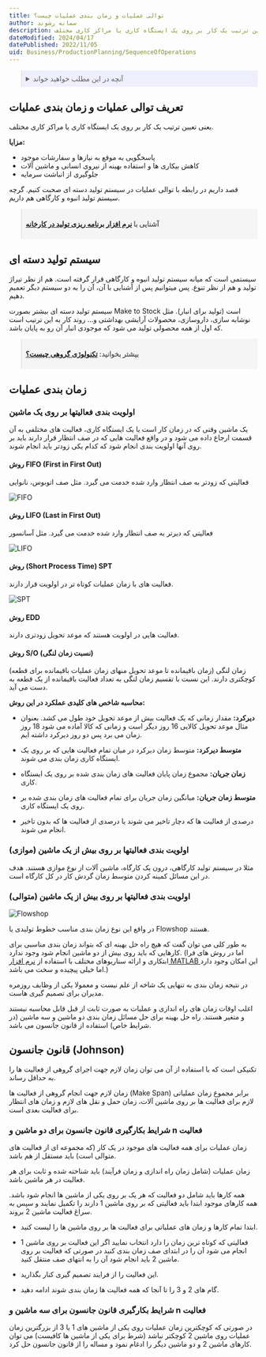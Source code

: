 ```yaml
---
title: توالی عملیات و زمان بندی عملیات چیست؟
author: سمانه رشوند
description: توالی عملیات و زمان بندی عملیات یعنی تعیین ترتیب یک کار بر روی یک ایستگاه کاری یا مراکز کاری مختلف.
dateModified: 2024/04/17
datePublished: 2022/11/05
uid: Business/ProductionPlanning/SequenceOfOperations
---
```


<blockquote style="background-color:#eeeefc; padding:0.5rem">

<details>
  <summary>آنچه در این مطلب خواهید خواند</summary>
  <ul>
    <li>تعریف توالی عملیات و زمان بندی عملیات</li>
    <li>سیستم تولید دسته ای</li>
    <li>زمان بندی عملیات</li>
    <li>اولویت بندی فعالیتها بر روی یک ماشین</li>
    <li>روش FIFO (First in First Out)</li>
    <li>روش LIFO (Last in First Out)</li>
    <li>روش (Short Process Time) SPT</li>
    <li>روش EDD</li>
    <li>روش S/O (نسبت زمان لنگی)</li>
    <li>اولویت بندی فعالیتها بر روی بیش از یک ماشین (موازی)</li>
    <li>اولویت بندی فعالیتها بر روی بیش از یک ماشین (متوالی)</li>
    <li>قانون جانسون (Johnson)</li>
    <li>شرایط بکارگیری قانون جانسون برای دو ماشین و n فعالیت</li>
    <li>شرایط بکارگیری قانون جانسون برای سه ماشین و n فعالیت</li>
  </ul>
</details>

</blockquote>

## تعریف توالی عملیات و زمان بندی عملیات
یعنی تعیین ترتیب یک کار بر روی یک ایستگاه کاری یا مراکز کاری مختلف.

**مزایا:**
*	پاسخگویی به موقع به نیازها و سفارشات موجود
*	کاهش بیکاری ها و استفاده بهینه از نیروی انسانی و ماشین آلات
*	جلوگیری از انباشت سرمایه

قصد داریم در رابطه با توالی عملیات در سیستم تولید دسته ای صحبت کنیم. گرچه سیستم تولید انبوه و کارگاهی هم داریم. 

<blockquote style="background-color:#f5f5f5; padding:0.5rem">
<p><strong>آشنایی با <a href="https://www.hooshkar.com/Software/Fennec/Module/ProductionPlanning" target="_blank">نرم افزار برنامه ریزی تولید در کارخانه</a></p></strong></blockquote>

## سیستم تولید دسته ای
سیستمی است که میانه سیستم تولید انبوه و کارگاهی قرار گرفته است. هم از نظر تیراژ تولید و هم از نظر تنوع. 
پس میتوانیم پس از آشنایی با آن، آن را به دو سیستم دیگر تعمیم دهیم.


سیستم تولید دسته ای بیشتر بصورت Make to Stock است (تولید برای انبار). مثل نوشابه سازی، داروسازی، محصولات آرایشی بهداشتی و...
روند کار به این ترتیب است که اول از همه محصولی تولید می شود که موجودی انبار آن رو به پایان باشد. 


<blockquote style="background-color:#f5f5f5; padding:0.5rem">
<p><strong>بیشتر بخوانید: <a href="https://www.hooshkar.com/Software/Fennec/Module/ProductionPlanning" target="_blank">تکنولوژی گروهی چیست؟
</a></p></strong></blockquote>


## زمان بندی عملیات

### اولویت بندی فعالیتها بر روی یک ماشین

یک ماشین وقتی که در زمان کار است یا یک ایستگاه کاری، فعالیت های مختلفی به آن قسمت ارجاع داده می شود و در واقع فعالیت هایی که در صف انتظار قرار دارند باید بر روی آنها اولویت بندی انجام شود که کدام یکی زودتر باید انجام شوند.

#### روش FIFO (First in First Out)
فعالیتی که زودتر به صف انتظار وارد شده خدمت می گیرد. مثل صف اتوبوس، نانوایی

![FIFO](./Images/FIFO.webp)

#### روش LIFO (Last in First Out)
فعالیتی که دیرتر به صف انتظار وارد شده خدمت می گیرد. مثل آسانسور

![LIFO](./Images/LIFO.webp)

#### روش (Short Process Time) SPT
فعالیت های با زمان عملیات کوتاه تر در اولویت قرار دارند.

![SPT](./Images/SPT.webp)

#### روش EDD
فعالیت هایی در اولویت هستند که موعد تحویل زودتری دارند.

#### روش S/O (نسبت زمان لنگی)
زمان لنگی (زمان باقیمانده تا موعد تحویل منهای زمان عملیات باقیمانده برای قطعه) کوچکتری دارند. این نسبت با تقسیم زمان لنگی به تعداد فعالیت باقیمانده از یک قطعه به دست می آید.

**محاسبه شاخص های کلیدی عملکرد در این روش:**

*	**دیرکرد:** مقدار زمانی که یک فعالیت بیش از موعد تحویل خود طول می کشد. بعنوان مثال موعد تحویل کالایی 16 روز دیگر است و زمانی که کالا آماده می شود 18 روز زمان می برد پس دو روز دیرکرد داشته ایم.

*	**متوسط دیرکرد:** متوسط زمان دیرکرد در میان تمام فعالیت هایی که بر روی یک ایستگاه کاری زمان بندی می شوند.

*	**زمان جریان:** مجموع زمان پایان فعالیت های زمان بندی شده بر روی یک ایستگاه کاری.

*	**متوسط زمان جریان:** میانگین زمان جریان برای تمام فعالیت های زمان بندی شده بر روی یک ایستگاه کاری.

*	درصدی از فعالیت ها که دچار تاخیر می شوند یا درصدی از فعالیت ها که بدون تاخیر انجام می شوند.

### اولویت بندی فعالیتها بر روی بیش از یک ماشین (موازی)

مثلا در سیستم تولید کارگاهی، درون یک کارگاه، ماشین آلات از نوع موازی هستند. هدف در این مسائل کمینه کردن متوسط زمان گردش کار در کل کارگاه است.


### اولویت بندی فعالیتها بر روی بیش از یک ماشین (متوالی)

![Flowshop](./Images/FlowShop.webp)

در واقع این نوع زمان بندی مناسب خطوط تولیدی یا Flowshop هستند.

به طور کلی می توان گفت که هیچ راه حل بهینه ای که بتواند زمان بندی مناسبی برای کارهایی که باید روی بیش از دو ماشین انجام شود وجود ندارد. (اما در روش های فرا ابتکاری و ارائه سناریوهای مختلف با استفاده از <a href="https://soft98.ir/software/engineering/1291-%D8%AF%D8%A7%D9%86%D9%84%D9%88%E2%80%8C%D8%AF%E2%80%8C-%D9%85%D8%AA%D9%84%D8%A8-84.html" target="_blank">نرم افزار MATLAB
</a> این امکان وجود دارد اما خیلی پیچیده و سخت می باشد.)

در نتیجه زمان بندی به تنهایی یک شاخه از علم نیست و معمولا یکی از وظایف روزمره مدیران برای تصمیم گیری هاست. 

اغلب اوقات زمان های راه اندازی و عملیات به صورت ثابت از قبل قابل محاسبه نیستند و متغیر هستند.
راه حل بهینه برای حل مسائل زمان بندی دو ماشین و سه ماشین (در شرایط خاص) استفاده از قانون جانسون می باشد.

## قانون جانسون (Johnson)
تکنیکی است که با استفاده از آن می توان زمان لازم جهت اجرای گروهی از فعالیت ها را به حداقل رساند. 

زمان لازم جهت انجام گروهی از فعالیت ها (Make Span)
برابر مجموع زمان عملیاتی لازم برای فعالیت ها بر روی ماشین آلات، زمان حمل و نقل های لازم و زمان های انتظار برای فعالیت بعدی است.


### شرایط بکارگیری قانون جانسون برای دو ماشین و n فعالیت

زمان عملیات برای همه فعالیت های موجود در یک کار (که مجموعه ای از فعالیت های متوالی است) باید مستقل از هم باشد. 

زمان عملیات (شامل زمان راه اندازی و زمان فرآیند) باید شناخته شده و ثابت برای هر فعالیت در هر ماشین باشد.

همه کارها باید شامل دو فعالیت که هر یک بر روی یکی از ماشین ها انجام شود باشد.
همه کارهای موجود ابتدا باید فعالیتی که بر روی ماشین 1 دارند را تکمیل نمایند و سپس به سراغ فعالیت ماشین 2 بروند.


*	ابتدا تمام کارها و زمان های عملیاتی برای فعالیت ها بر روی ماشین ها را لیست کنید.

*	فعالیتی که کوتاه ترین زمان را دارد انتخاب نمایید اگر این فعالیت بر روی ماشین 1 انجام می شود آن را در ابتدای صف زمان بندی کنید در صورتی که فعالیت بر روی ماشین 2 باید انجام شود آن را به انتهای صف منتقل کنید.

*	این فعالیت را از فرایند تصمیم گیری کنار بگذارید.

*	گام های 2 و 3 را تا آنجا که همه فعالیت ها زمان بندی شوند ادامه دهید.

### شرایط بکارگیری قانون جانسون برای سه ماشین و n فعالیت

در صورتی که کوچکترین زمان عملیات روی یکی از ماشین های 1 یا 3 از بزرگترین زمان عملیات روی ماشین 2 کوچکتر نباشد (شرط برای یکی از ماشین ها کافیست) می توان کارهای ماشین 2 و دو ماشین دیگر را ادغام نمود و مساله را از قانون جانسون حل کرد.


[توالی عملیات و زمان بندی عملیات]: #توالی-عملیات-و-زمان-بندی-عملیات
[سیستم تولید دسته ای]: #سیستم-تولید-دسته-ای
[زمان بندی عملیات]: #زمان-بندی-عملیات
[اولویت بندی فعالیتها بر روی یک ماشین]: #اولویت-بندی-فعالیتها-بر-روی-یک-ماشین
[روش FIFO (First in First Out)]: #روش-fifo-first-in-first-out
[روش LIFO (Last in First Out)]: #روش-lifo-last-in-first-out
[روش (Short Process Time) SPT]: #روش-short-process-time-spt
[روش EDD]: #روش-edd
[روش S/O (نسبت زمان لنگی)]: #روش-so-نسبت-زمان-لنگی
[اولویت بندی فعالیتها بر روی بیش از یک ماشین (موازی)]:#اولویت-بندی-فعالیتها-بر-روی-بیش-از-یک-ماشین-موازی
[اولویت بندی فعالیتها بر روی بیش از یک ماشین (متوالی)]:#اولویت-بندی-فعالیتها-بر-روی-بیش-از-یک-ماشین-متوالی
[قانون جانسون (Johnson)]: #قانون-جانسون-johnson
[شرایط بکارگیری قانون جانسون برای دو ماشین و n فعالیت]:#شرایط-بکارگیری-قانون-جانسون-برای-دو-ماشین-و-n-فعالیت
[شرایط بکارگیری قانون جانسون برای سه ماشین و n فعالیت]:#شرایط-بکارگیری-قانون-جانسون-برای-سه-ماشین-و-n-فعالیت